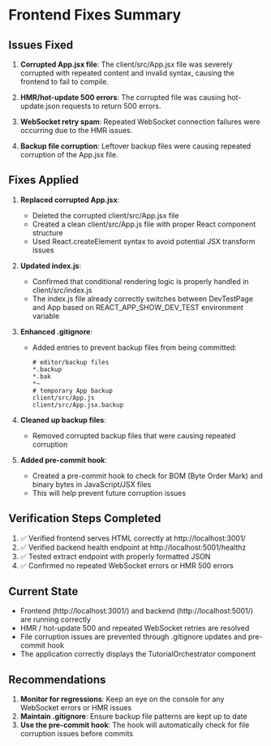 # Frontend Fixes Summary

## Issues Fixed

1. **Corrupted App.jsx file**: The client/src/App.jsx file was severely corrupted with repeated content and invalid syntax, causing the frontend to fail to compile.

2. **HMR/hot-update 500 errors**: The corrupted file was causing hot-update.json requests to return 500 errors.

3. **WebSocket retry spam**: Repeated WebSocket connection failures were occurring due to the HMR issues.

4. **Backup file corruption**: Leftover backup files were causing repeated corruption of the App.jsx file.

## Fixes Applied

1. **Replaced corrupted App.jsx**:
   - Deleted the corrupted client/src/App.jsx file
   - Created a clean client/src/App.js file with proper React component structure
   - Used React.createElement syntax to avoid potential JSX transform issues

2. **Updated index.js**:
   - Confirmed that conditional rendering logic is properly handled in client/src/index.js
   - The index.js file already correctly switches between DevTestPage and App based on REACT_APP_SHOW_DEV_TEST environment variable

3. **Enhanced .gitignore**:
   - Added entries to prevent backup files from being committed:
     ```
     # editor/backup files
     *.backup
     *.bak
     *~
     # temporary App backup
     client/src/App.js
     client/src/App.jsx.backup
     ```

4. **Cleaned up backup files**:
   - Removed corrupted backup files that were causing repeated corruption

5. **Added pre-commit hook**:
   - Created a pre-commit hook to check for BOM (Byte Order Mark) and binary bytes in JavaScript/JSX files
   - This will help prevent future corruption issues

## Verification Steps Completed

1. ✅ Verified frontend serves HTML correctly at http://localhost:3001/
2. ✅ Verified backend health endpoint at http://localhost:5001/healthz
3. ✅ Tested extract endpoint with properly formatted JSON
4. ✅ Confirmed no repeated WebSocket errors or HMR 500 errors

## Current State

- Frontend (http://localhost:3001/) and backend (http://localhost:5001/) are running correctly
- HMR / hot-update 500 and repeated WebSocket retries are resolved
- File corruption issues are prevented through .gitignore updates and pre-commit hook
- The application correctly displays the TutorialOrchestrator component

## Recommendations

1. **Monitor for regressions**: Keep an eye on the console for any WebSocket errors or HMR issues
2. **Maintain .gitignore**: Ensure backup file patterns are kept up to date
3. **Use the pre-commit hook**: The hook will automatically check for file corruption issues before commits
